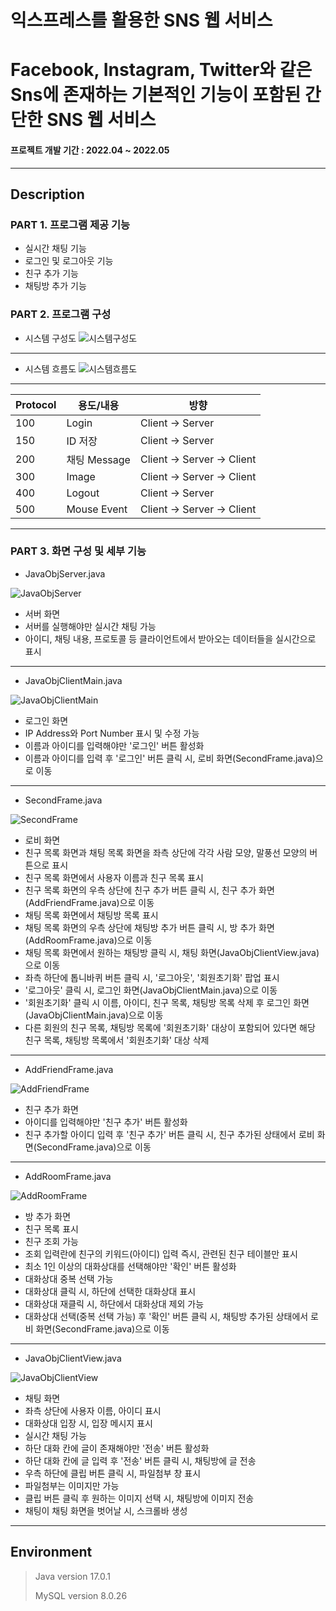 # 익스프레스를 활용한 SNS 웹 서비스
# Facebook, Instagram, Twitter와 같은 Sns에 존재하는 기본적인 기능이 포함된 간단한 SNS 웹 서비스
#### 프로젝트 개발 기간 : 2022.04 ~ 2022.05
-----------------------
## Description
### PART 1. 프로그램 제공 기능
 - 실시간 채팅 기능
 - 로그인 및 로그아웃 기능
 - 친구 추가 기능
 - 채팅방 추가 기능
 
### PART 2. 프로그램 구성
 - 시스템 구성도
 ![시스템구성도](https://user-images.githubusercontent.com/77719450/195785934-6cbd1f4b-15dd-40cc-8e9b-01bcfe928e8e.PNG)
 -----------------------
 - 시스템 흐름도
 ![시스템흐름도](https://user-images.githubusercontent.com/77719450/195786722-8f5c0984-51bf-45ae-904b-309886564454.PNG)
 -----------------------
 |Protocol|용도/내용|방향|
|------|---|---|
|100|Login|Client -> Server|
|150|ID 저장|Client -> Server|
|200|채팅 Message|Client -> Server -> Client|
|300|Image|Client -> Server -> Client|
|400|Logout|Client -> Server|
|500|Mouse Event|Client -> Server -> Client|

 -----------------------
### PART 3. 화면 구성 및 세부 기능
 - JavaObjServer.java
 
 ![JavaObjServer](https://user-images.githubusercontent.com/77719450/195806504-e471f9b9-4a3b-4b48-8024-8addc277bfe9.png)

 - 서버 화면
 - 서버를 실행해야만 실시간 채팅 가능
 - 아이디, 채팅 내용, 프로토콜 등 클라이언트에서 받아오는 데이터들을 실시간으로 표시
 -----------------------
 - JavaObjClientMain.java
 
![JavaObjClientMain](https://user-images.githubusercontent.com/77719450/195789360-c8e05c2d-4fbe-4eba-b80e-158f6d373243.png)

 - 로그인 화면
 - IP Address와 Port Number 표시 및 수정 가능
 - 이름과 아이디를 입력해야만 '로그인' 버튼 활성화
 - 이름과 아이디를 입력 후 '로그인' 버튼 클릭 시, 로비 화면(SecondFrame.java)으로 이동
 -----------------------
 - SecondFrame.java
 
 ![SecondFrame](https://user-images.githubusercontent.com/77719450/195789383-27b72374-1971-46c7-8273-e9da394873f6.png)
 
 - 로비 화면
 - 친구 목록 화면과 채팅 목록 화면을 좌측 상단에 각각 사람 모양, 말풍선 모양의 버튼으로 표시
 - 친구 목록 화면에서 사용자 이름과 친구 목록 표시
 - 친구 목록 화면의 우측 상단에 친구 추가 버튼 클릭 시, 친구 추가 화면(AddFriendFrame.java)으로 이동
 - 채팅 목록 화면에서 채팅방 목록 표시
 - 채팅 목록 화면의 우측 상단에 채팅방 추가 버튼 클릭 시, 방 추가 화면(AddRoomFrame.java)으로 이동
 - 채팅 목록 화면에서 원하는 채팅방 클릭 시, 채팅 화면(JavaObjClientView.java)으로 이동
 - 좌측 하단에 톱니바퀴 버튼 클릭 시, '로그아웃', '회원초기화' 팝업 표시
 - '로그아웃' 클릭 시, 로그인 화면(JavaObjClientMain.java)으로 이동
 - '회원초기화' 클릭 시 이름, 아이디, 친구 목록, 채팅방 목록 삭제 후 로그인 화면(JavaObjClientMain.java)으로 이동
 - 다른 회원의 친구 목록, 채팅방 목록에 '회원초기화' 대상이 포함되어 있다면 해당 친구 목록, 채팅방 목록에서 '회원초기화' 대상 삭제
 -----------------------
 - AddFriendFrame.java
 
 ![AddFriendFrame](https://user-images.githubusercontent.com/77719450/195791082-30fc16f6-0e5e-4797-bcb1-597f56ceaf3c.png)
 
 - 친구 추가 화면
 - 아이디를 입력해야만 '친구 추가' 버튼 활성화
 - 친구 추가할 아이디 입력 후 '친구 추가' 버튼 클릭 시, 친구 추가된 상태에서 로비 화면(SecondFrame.java)으로 이동
 -----------------------
 - AddRoomFrame.java

 ![AddRoomFrame](https://user-images.githubusercontent.com/77719450/195791406-16519d21-3d1c-4185-bded-a31a2bc2df28.png)

 - 방 추가 화면
 - 친구 목록 표시
 - 친구 조회 가능
 - 조회 입력란에 친구의 키워드(아이디) 입력 즉시, 관련된 친구 테이블만 표시
 - 최소 1인 이상의 대화상대를 선택해야만 '확인' 버튼 활성화
 - 대화상대 중복 선택 가능
 - 대화상대 클릭 시, 하단에 선택한 대화상대 표시
 - 대화상대 재클릭 시, 하단에서 대화상대 제외 가능
 - 대화상대 선택(중복 선택 가능) 후 '확인' 버튼 클릭 시, 채팅방 추가된 상태에서 로비 화면(SecondFrame.java)으로 이동
 -----------------------
 - JavaObjClientView.java

 ![JavaObjClientView](https://user-images.githubusercontent.com/77719450/195791791-02a56a2c-76dd-462a-a19c-1b896f2681f6.png)
 
 - 채팅 화면
 - 좌측 상단에 사용자 이름, 아이디 표시
 - 대화상대 입장 시, 입장 메시지 표시
 - 실시간 채팅 가능
 - 하단 대화 칸에 글이 존재해야만 '전송' 버튼 활성화
 - 하단 대화 칸에 글 입력 후 '전송' 버튼 클릭 시, 채팅방에 글 전송
 - 우측 하단에 클립 버튼 클릭 시, 파일첨부 창 표시
 - 파일첨부는 이미지만 가능
 - 클립 버튼 클릭 후 원하는 이미지 선택 시, 채팅방에 이미지 전송
 - 채팅이 채팅 화면을 벗어날 시, 스크롤바 생성
 -----------------------

## Environment
 > Java version 17.0.1
 > 
 > MySQL version 8.0.26
